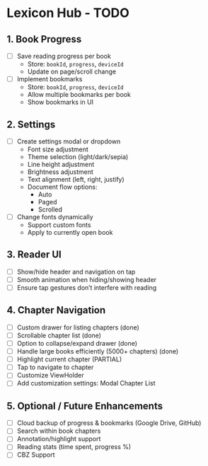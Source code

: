 # Lexicon Hub - TODO

## 1. Book Progress

- [ ] Save reading progress per book
  - Store: `bookId`, `progress`, `deviceId`
  - Update on page/scroll change
- [ ] Implement bookmarks
  - Store: `bookId`, `progress`, `deviceId`
  - Allow multiple bookmarks per book
  - Show bookmarks in UI

## 2. Settings

- [ ] Create settings modal or dropdown
  - Font size adjustment
  - Theme selection (light/dark/sepia)
  - Line height adjustment
  - Brightness adjustment
  - Text alignment (left, right, justify)
  - Document flow options:
    - Auto
    - Paged
    - Scrolled
- [ ] Change fonts dynamically
  - Support custom fonts
  - Apply to currently open book

## 3. Reader UI

- [ ] Show/hide header and navigation on tap
- [ ] Smooth animation when hiding/showing header
- [ ] Ensure tap gestures don’t interfere with reading

## 4. Chapter Navigation

- [ ] Custom drawer for listing chapters (done)
- [ ] Scrollable chapter list (done)
- [ ] Option to collapse/expand drawer (done)
- [ ] Handle large books efficiently (5000+ chapters) (done)
- [ ] Highlight current chapter (PARTIAL)
- [ ] Tap to navigate to chapter
- [ ] Customize ViewHolder
- [ ] Add customization settings: Modal Chapter List

## 5. Optional / Future Enhancements

- [ ] Cloud backup of progress & bookmarks (Google Drive, GitHub)
- [ ] Search within book chapters
- [ ] Annotation/highlight support
- [ ] Reading stats (time spent, progress %)
- [ ] CBZ Support
